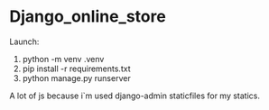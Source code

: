 # Django_online_store

Launch:
1. python -m venv .venv
2. pip install -r requirements.txt
3. python manage.py runserver

A lot of js because i`m used django-admin staticfiles for my statics.
